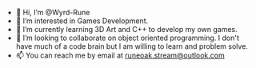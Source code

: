 - 👋 Hi, I’m @Wyrd-Rune
- 👀 I’m interested in Games Development.
- 🌱 I’m currently learning 3D Art and C++ to develop my own games.
- 💞️ I’m looking to collaborate on object oriented programming. I don't have much of a code brain but I am willing to learn and problem solve.
- 📫 You can reach me by email at runeoak.stream@outlook.com

<!---
Wyrd-Rune/Wyrd-Rune is a ✨ special ✨ repository because its `README.md` (this file) appears on your GitHub profile.
You can click the Preview link to take a look at your changes.
--->
